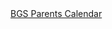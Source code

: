 <!doctype html>
<head>
  <title>BGS Parents Home</title>
</head>
<body>
<a href="/bgscalendar/">BGS Parents Calendar</a>
</body>
